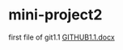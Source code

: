 # mini-project2
first file of git1.1 [GITHUB1.1.docx](https://github.com/Ankeshkumar12/mini-project2/files/14438800/GITHUB1.1.docx)

